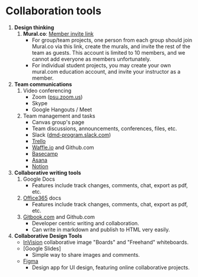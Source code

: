 # Collaboration tools

1. **Design thinking**
   1. **Mural.co**: [Member invite link](https://app.mural.co/invitation/team/dmd3007494?code=6c9320b6e2fe40b2b5f7bd0efed6a871&sender=msc2278195)
      * For group/team projects, one person from each group should join Mural.co via this link, create the murals, and invite the rest of the team as guests. This account is limited to 10 members, and we cannot add everyone as members unfortunately.
      * For individual student projects, you may create your own mural.com education account, and invite your instructor as a member.
2. **Team communications**
   1. Video conferencing
      * Zoom \([psu.zoom.us](https://psu.zoom.us)\)
      * Skype
      * Google Hangouts / Meet 
   2. Team management and tasks
      * Canvas group's page
      * Team discussions, announcements, conferences, files, etc.
      * Slack \([dmd-program.slack.com](http://dmd-program.slack.com)\)
      * [Trello](https://trello.com)
      * [Waffle.io](https://waffle.io) and Github.com
      * [Basecamp](https://basecamp.com/)
      * [Asana](http://asana.com)
      * [Notion](https://notion.so/)
3. **Collaborative writing tools**
   1. Google Docs
      * Features include track changes, comments, chat, export as pdf, etc.
   2. [Office365](https://office365.psu.edu) docs
      * Features include track changes, comments, chat, export as pdf, etc.
   3. [Gitbook.com](https://www.gitbook.com) and Github.com
      * Developer centric writing and collaboration.
      * Can write in markdown and publish to HTML very easily.
4. **Collaborative Design Tools**
   * [InVision](https://www.invisionapp.com/) collaborative image "Boards" and "Freehand" whiteboards.
   * [Google Slides]
      * Simple way to share images and comments.
   * [Figma](https://www.figma.com/)
      * Design app for UI design, featuring online collaborative projects.




